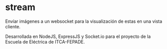 # stream
Envíar imágenes a un websocket para la visualización de estas en una vista cliente.

Desarrollada en NodeJS, ExpressJS y Socket.io para el proyecto de la Escuela de Eléctrica de ITCA-FEPADE.
